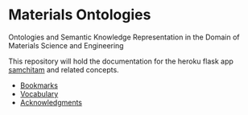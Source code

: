 # Materials Ontologies
Ontologies and Semantic Knowledge Representation in the Domain of Materials Science and Engineering

This repository will hold the documentation for the heroku flask app [samchitam](http://samchitam.herokuapp.com/) and related concepts.

 * [Bookmarks](bookmarks.md)
 * [Vocabulary](vocab.md)
 * [Acknowledgments](credits.md)
